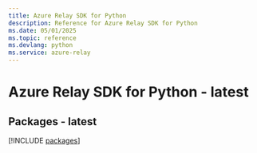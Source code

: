 ```yaml
---
title: Azure Relay SDK for Python
description: Reference for Azure Relay SDK for Python
ms.date: 05/01/2025
ms.topic: reference
ms.devlang: python
ms.service: azure-relay
---
```

# Azure Relay SDK for Python - latest
## Packages - latest
[!INCLUDE [packages](relay-index.md)]